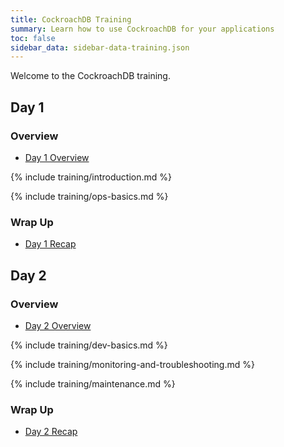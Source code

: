```yaml
---
title: CockroachDB Training
summary: Learn how to use CockroachDB for your applications
toc: false
sidebar_data: sidebar-data-training.json
---
```


Welcome to the CockroachDB training.

## Day 1

### Overview

- [Day 1 Overview](day-1-overview.html)

{% include training/introduction.md %}

{% include training/ops-basics.md %}

### Wrap Up

- [Day 1 Recap](day-1-recap.html)

## Day 2

### Overview

- [Day 2 Overview](day-2-overview.html)

{% include training/dev-basics.md %}

{% include training/monitoring-and-troubleshooting.md %}

{% include training/maintenance.md %}

### Wrap Up

- [Day 2 Recap](day-2-recap.html)
